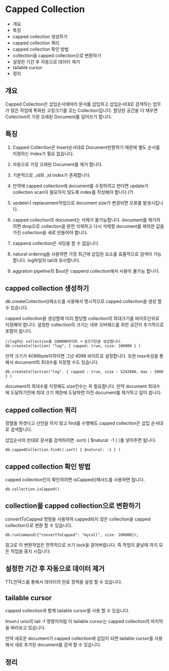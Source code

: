 # Capped Collection

* 개요
* 특징
* capped collection 생성하기
* capped collection 쿼리
* capped collection 확인 방법
* collection을 capped collection으로 변환하기
* 설정한 기간 후 자동으로 데이터 제거
* tailable cursor
* 정리

## 개요
Capped Collection은 삽입순서에따라 문서를 삽입하고 삽입순서대로 검색하는 업무가 많은 작업에 특화된 고정크기를 갖는 Collection입니다. 할당된 공간을 다 채우면 Collection의 가장 오래된 Document를 덮어쓰기 합니다.
        
## 특징

1. Capped Collection은 Insert순서대로 Document반환하기 때문에 별도 순서를 지정하는 Index가 필요 없습니다.        

2. 자동으로 가장 오래된 Document를 제거 합니다.

3. 기본적으로 _id와 _id index가 존재합니다.

4. 만약에 capped collection에 document를 수정하려고 한다면 update가 collection scan이 필요하지 않도록 index를 작성해야 합니다.(?)

5. update나 replacement작업으로 document size가 변경되면 오류를 발생시킵니다.

6. capped collection의 document는 삭제가 불가능합니다. document를 제거하려면 drop으로 collection을 완전 삭제하고 다시 삭제할 document를 제외한 값을 가진 collection을 새로 만들어야 합니다.

7. cappend collection은 샤딩을 할 수 없습니다.

8. natural ordering을 사용하면 가장 최근에 삽입된 요소를 효율적으로 검색이 가능합니다. log파일의 tail과 유사합니다.

9. aggration pipeline의 $out은 cappend collection에서 사용이 불가능 합니다.

## capped collection 생성하기
db.createCollection()메소드를 사용해서 명시적으로 capped collection을 생성 할 수 있습니다.

capped collection을 생성할때 미리 할당할 collection의 최대크기를 바이트단위로 지정해야 합니다. 설정한 collection의 크기는 내부 오버헤드를 위한 공간이 추가적으로 포함이 됩니다.

    //log라는 collection을 100000바이트 + @크기만큼 생성합니다.
    db.createCollection( "log", { capped: true, size: 100000 } )

만약 크기가 4096byte이하이면 그냥 4096 바이트로 설정합니다. 또한 max속성을 통해서 document의 최대수를 지정할 수도 있습니다.

    db.createCollection("log", { capped : true, size : 5242880, max : 5000 } )
    
document의 최대수를 지정해도 size인수는 꼭 필요합니다. 만약 document 최대수에 도달하기전에 최대 크기 제한에 도달하면 이전 document를 제거하고 덮어 씁니다.    

## capped collection 쿼리
정렬을 하겟다고 선언을 하지 않고 find를 수행해도 capped collection은 삽입 순서대로 검색합니다.
        
삽입순서의 반대로 문서를 검색하려면 .sort( { $natural: -1 } )를 넣어주면 됩니다.

    db.cappedCollection.find().sort( { $natural: -1 } )
    
## capped collection 확인 방법
capped collection인지 확인하려면 isCapped()메서드를 사용하면 됩니다.   
    
    db.collection.isCapped()    
    
## collection을 capped collection으로 변환하기
convertToCapped 명령을 사용하여 capped되지 않은 collection을 capped collection으로 변환 할 수 있습니다.
    
    db.runCommand({"convertToCapped": "mycoll", size: 100000});
        
참고로 이 변환작업은 전역적으로 쓰기 lock을 걸어버립니다. 즉 작업이 끝날때 까지 모든 작업을 중지 시킵니다.
        
## 설정한 기간 후 자동으로 데이터 제거
TTL인덱스를 통해서 데이터의 만료 정책을 설정 할 수 있습니다. 

## tailable cursor
capped collection과 함께 tailable cursor를 사용 할 수 있습니다.
 
linux나 unix의 tail -f 명령어처럼 이 tailable cursor는 capped collection의 마지막을 바라보고 있습니다.

만약 새로운 document가 capped collection에 삽입이 되면 tailable cursor를 사용해서 새로 추가된 document를 검색 할 수 있습니다.
        
## 정리
